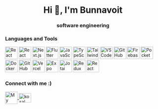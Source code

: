 <h1 align="center">Hi 👋, I'm Bunnavoit</h1>
<h3 align="center">software engineering</h3>

### Languages and Tools

<p align="left">
    <img src="https://img.shields.io/badge/React%20Native-20232A?style=for-the-badge&logo=react&logoColor=61DAFB" alt="React Native" height="40"/>  
  <img src="https://img.shields.io/badge/React-20232A?style=for-the-badge&logo=react&logoColor=61DAFB" alt="React" height="40"/>
  <img src="https://img.shields.io/badge/Next.js-000000?style=for-the-badge&logo=nextdotjs&logoColor=white" alt="Next.js" height="40"/>
  <img src="https://img.shields.io/badge/Flutter-02569B?style=for-the-badge&logo=flutter&logoColor=white" alt="Flutter" height="40"/>
  <img src="https://img.shields.io/badge/JavaScript-F7DF1E?style=for-the-badge&logo=javascript&logoColor=black" alt="JavaScript" height="40"/>
  <img src="https://img.shields.io/badge/TypeScript-3178C6?style=for-the-badge&logo=typescript&logoColor=white" alt="TypeScript" height="40"/>
  <img src="https://img.shields.io/badge/Tailwind_CSS-38B2AC?style=for-the-badge&logo=tailwind-css&logoColor=white" alt="Tailwind CSS" height="40"/>
  <img src="https://img.shields.io/badge/VS_Code-007ACC?style=for-the-badge&logo=visual-studio-code&logoColor=white" alt="VSCode" height="40"/>
  <img src="https://img.shields.io/badge/GitHub-181717?style=for-the-badge&logo=github&logoColor=white" alt="GitHub" height="40"/>
  <img src="https://img.shields.io/badge/Firebase-FFCA28?style=for-the-badge&logo=firebase&logoColor=black" alt="Firebase" height="40"/>  
  <img src="https://img.shields.io/badge/Pocketbase-2E2C2C?style=for-the-badge&logo=pocketbase&logoColor=white" alt="Pocketbase" height="40"/>
  <img src="https://img.shields.io/badge/Docker-2496ED?style=for-the-badge&logo=docker&logoColor=white" alt="Docker" height="40"/>
  <img src="https://img.shields.io/badge/GitHub%20Actions-2088FF?style=for-the-badge&logo=github-actions&logoColor=white" alt="GitHub Actions" height="40"/>
  <img src="https://img.shields.io/badge/Vercel-000000?style=for-the-badge&logo=vercel&logoColor=white" alt="Vercel" height="40"/>
  <img src="https://img.shields.io/badge/Expo-000020?style=for-the-badge&logo=expo&logoColor=white" alt="Expo" height="40"/>
  <img src="https://img.shields.io/badge/Jotai-9e1e32?style=for-the-badge&logoColor=white" alt="Jotai" height="40"/>  
  <img src="https://img.shields.io/badge/Redux-764ABC?style=for-the-badge&logo=redux&logoColor=white" alt="Redux" height="40"/>
  <img src="https://img.shields.io/badge/React_Query-FF4154?style=for-the-badge&logo=react-query&logoColor=white" alt="React Query" height="40"/>
</p>

<h3 align="left">Connect with me :) </h3>
<p align="left">
<a href="https://www.bunnavoit.me/" target="_blank">
    <img 
      align="center" 
      src="https://img.shields.io/badge/Website–bunnavoit.me-0cf?style=for-the-badge" 
      alt="My Website" 
      height="40" 
    />
  </a>
  <a href="https://www.linkedin.com/in/kosal-bunnavoit-196620296/" target="blank">
    <img align="center" src="https://raw.githubusercontent.com/rahuldkjain/github-profile-readme-generator/master/src/images/icons/Social/linked-in-alt.svg" alt="kosal bunnavoit" height="30" width="40" />
  </a>
</p>



